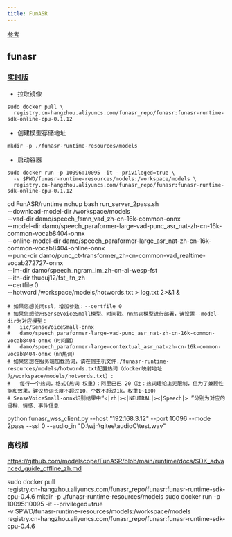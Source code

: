 ```yaml
---
title: FunASR
---
```



[参考](https://github.com/modelscope/FunASR)


## funasr

### [实时版](https://github.com/modelscope/FunASR/blob/main/runtime/docs/SDK_advanced_guide_online_zh.md)

* 拉取镜像

```
sudo docker pull \
  registry.cn-hangzhou.aliyuncs.com/funasr_repo/funasr:funasr-runtime-sdk-online-cpu-0.1.12
```
* 创建模型存储地址
```
mkdir -p ./funasr-runtime-resources/models
```

* 启动容器

```
sudo docker run -p 10096:10095 -it --privileged=true \
  -v $PWD/funasr-runtime-resources/models:/workspace/models \
  registry.cn-hangzhou.aliyuncs.com/funasr_repo/funasr:funasr-runtime-sdk-online-cpu-0.1.12

```

cd FunASR/runtime
nohup bash run_server_2pass.sh \
  --download-model-dir /workspace/models \
  --vad-dir damo/speech_fsmn_vad_zh-cn-16k-common-onnx \
  --model-dir damo/speech_paraformer-large-vad-punc_asr_nat-zh-cn-16k-common-vocab8404-onnx  \
  --online-model-dir damo/speech_paraformer-large_asr_nat-zh-cn-16k-common-vocab8404-online-onnx  \
  --punc-dir damo/punc_ct-transformer_zh-cn-common-vad_realtime-vocab272727-onnx \
  --lm-dir damo/speech_ngram_lm_zh-cn-ai-wesp-fst \
  --itn-dir thuduj12/fst_itn_zh \
  --certfile 0 \
  --hotword /workspace/models/hotwords.txt > log.txt 2>&1 &

```
# 如果您想关闭ssl，增加参数：--certfile 0
# 如果您想使用SenseVoiceSmall模型、时间戳、nn热词模型进行部署，请设置--model-dir为对应模型：
#   iic/SenseVoiceSmall-onnx
#   damo/speech_paraformer-large-vad-punc_asr_nat-zh-cn-16k-common-vocab8404-onnx（时间戳）
#   damo/speech_paraformer-large-contextual_asr_nat-zh-cn-16k-common-vocab8404-onnx（nn热词）
# 如果您想在服务端加载热词，请在宿主机文件./funasr-runtime-resources/models/hotwords.txt配置热词（docker映射地址为/workspace/models/hotwords.txt）:
#   每行一个热词，格式(热词 权重)：阿里巴巴 20（注：热词理论上无限制，但为了兼顾性能和效果，建议热词长度不超过10，个数不超过1k，权重1~100）
# SenseVoiceSmall-onnx识别结果中“<|zh|><|NEUTRAL|><|Speech|> ”分别为对应的语种、情感、事件信息 

```


python funasr_wss_client.py --host "192.168.3.12" --port 10096 --mode 2pass --ssl 0 --audio_in "D:\wjn\gitee\audioC\test.wav"


### 离线版

https://github.com/modelscope/FunASR/blob/main/runtime/docs/SDK_advanced_guide_offline_zh.md

sudo docker pull \
  registry.cn-hangzhou.aliyuncs.com/funasr_repo/funasr:funasr-runtime-sdk-cpu-0.4.6
mkdir -p ./funasr-runtime-resources/models
sudo docker run -p 10095:10095 -it --privileged=true \
  -v $PWD/funasr-runtime-resources/models:/workspace/models \
  registry.cn-hangzhou.aliyuncs.com/funasr_repo/funasr:funasr-runtime-sdk-cpu-0.4.6
